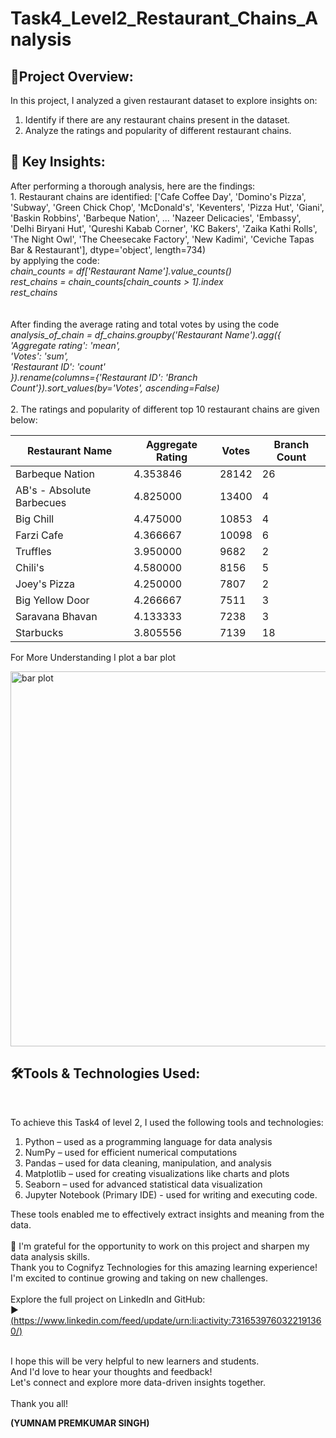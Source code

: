 # Task4_Level2_Restaurant_Chains_Analysis

<html>
  <body>

<h2>🔹Project Overview:</h2>

In this project, I analyzed a given restaurant dataset to explore insights on:
1. Identify if there are any restaurant chains present in the dataset.
2. Analyze the ratings and popularity of different restaurant chains.

<h2>🔹 Key Insights: </h2>
After performing a thorough analysis, here are the findings:<br>
1. Restaurant chains are identified:
['Cafe Coffee Day', 'Domino's Pizza', 'Subway', 'Green Chick Chop',
       'McDonald's', 'Keventers', 'Pizza Hut', 'Giani', 'Baskin Robbins',
       'Barbeque Nation',
       ...
       'Nazeer Delicacies', 'Embassy', 'Delhi Biryani Hut',
       'Qureshi Kabab Corner', 'KC Bakers', 'Zaika Kathi Rolls',
       'The Night Owl', 'The Cheesecake Factory', 'New Kadimi',
       'Ceviche Tapas Bar & Restaurant'],
      dtype='object', length=734)
    <br>
    by applying the code:<br> <em>chain_counts = df['Restaurant Name'].value_counts()<br>
rest_chains = chain_counts[chain_counts > 1].index<br>
rest_chains</em><br><br>
<br> After finding the  average rating and total votes by using the code <br>
<em>analysis_of_chain = df_chains.groupby('Restaurant Name').agg({<br>
    'Aggregate rating': 'mean',<br>
    'Votes': 'sum',<br>
    'Restaurant ID': 'count'<br>
}).rename(columns={'Restaurant ID': 'Branch Count'}).sort_values(by='Votes', ascending=False)</em><br> <br>
  2. The ratings and popularity of different top 10 restaurant chains are given below:<br>
  <table>
    <thead>
      <tr>
        <th>Restaurant Name</th>
        <th>Aggregate Rating</th>
        <th>Votes</th>
        <th>Branch Count</th>
      </tr>
    </thead>
    <tbody>
      <tr><td>Barbeque Nation</td><td>4.353846</td><td>28142</td><td>26</td></tr>
      <tr><td>AB's - Absolute Barbecues</td><td>4.825000</td><td>13400</td><td>4</td></tr>
      <tr><td>Big Chill</td><td>4.475000</td><td>10853</td><td>4</td></tr>
      <tr><td>Farzi Cafe</td><td>4.366667</td><td>10098</td><td>6</td></tr>
      <tr><td>Truffles</td><td>3.950000</td><td>9682</td><td>2</td></tr>
      <tr><td>Chili's</td><td>4.580000</td><td>8156</td><td>5</td></tr>
      <tr><td>Joey's Pizza</td><td>4.250000</td><td>7807</td><td>2</td></tr>
      <tr><td>Big Yellow Door</td><td>4.266667</td><td>7511</td><td>3</td></tr>
      <tr><td>Saravana Bhavan</td><td>4.133333</td><td>7238</td><td>3</td></tr>
      <tr><td>Starbucks</td><td>3.805556</td><td>7139</td><td>18</td></tr>
    </tbody>
  </table>
  <p> For More Understanding I plot a bar plot</p>
  <p align="left">
  <img src="download.png" alt="bar plot" width="600"><br>
  

<h2>🛠️Tools & Technologies Used:</h2><br>

To achieve this Task4 of level 2, I used the following tools and technologies:<br>

1. Python – used as a programming language for data analysis
2. NumPy – used for efficient numerical computations
3. Pandas – used for data cleaning, manipulation, and analysis
4. Matplotlib – used for creating visualizations like charts and plots
5. Seaborn – used for advanced statistical data visualization
6.  Jupyter Notebook (Primary IDE) - used for writing and executing code.

These tools enabled me to effectively extract insights and meaning from the data.<br><br>
🎉 I'm grateful for the opportunity to work on this project and sharpen my data analysis skills. <br>Thank you to Cognifyz Technologies for this amazing learning experience! I'm excited to continue growing and taking on new challenges.<br><br>
Explore the full project on LinkedIn and GitHub:<br>
▶️ [(https://www.linkedin.com/feed/update/urn:li:activity:7316539760322191360/)<br>](https://www.linkedin.com/feed/update/urn:li:activity:7317217856398446592/)<br>

<p>I hope this will be very helpful to new learners and students. <br>
And I'd love to hear your thoughts and feedback! <br>
Let's connect and explore more data-driven insights together. <br><br>
Thank you all!

  <b>(YUMNAM PREMKUMAR SINGH)</b>
</p>
</body>
</html>
